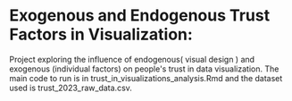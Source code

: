 # Exogenous and Endogenous Trust Factors in Visualization:
Project exploring the influence of endogenous( visual design ) and exogenous (individual factors) on people's trust in data visualization. 
The main code to run is in trust_in_visualizations_analysis.Rmd and the dataset used is trust_2023_raw_data.csv.
